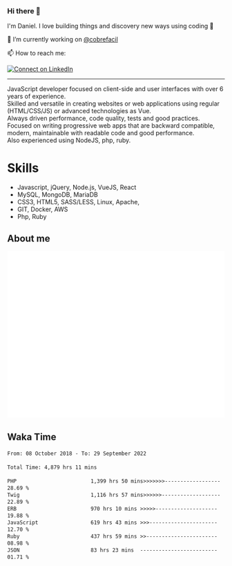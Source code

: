 ### Hi there 👋

I'm Daniel. I love building things and discovery new ways using coding :raised_hands: 

🔭 I’m currently working on [@cobrefacil](https://www.cobrefacil.com.br/)

📫 How to reach me:

[![Connect on LinkedIn](https://img.shields.io/badge/--linkedin?label=LinkedIn&logo=LinkedIn&style=social)](https://www.linkedin.com/in/daniel-cerverizzo/)

---

JavaScript developer focused on client-side and user interfaces with over 6 years of experience.  
Skilled and versatile in creating websites or web applications using regular (HTML/CSS/JS) or advanced technologies as Vue.  
Always driven performance, code quality, tests and good practices.  
 Focused on writing progressive web apps that are backward compatible, modern, maintainable with readable code and good performance.  
Also experienced using NodeJS, php, ruby. 


# Skills

 - Javascript, jQuery, Node.js, VueJS, React
 - MySQL, MongoDB, MariaDB    
 - CSS3, HTML5, SASS/LESS,  Linux, Apache,
 - GIT, Docker, AWS
 - Php, Ruby

## About me

![Metrics](/github-metrics.svg)

## Waka Time

<!--START_SECTION:waka-->

```text
From: 08 October 2018 - To: 29 September 2022

Total Time: 4,879 hrs 11 mins

PHP                        1,399 hrs 50 mins>>>>>>>------------------   28.69 %
Twig                       1,116 hrs 57 mins>>>>>>-------------------   22.89 %
ERB                        970 hrs 10 mins >>>>>--------------------   19.88 %
JavaScript                 619 hrs 43 mins >>>----------------------   12.70 %
Ruby                       437 hrs 59 mins >>-----------------------   08.98 %
JSON                       83 hrs 23 mins  -------------------------   01.71 %
```

<!--END_SECTION:waka-->

